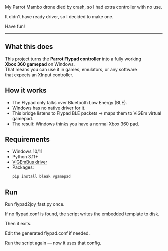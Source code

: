 My Parrot Mambo drone died by crash, so I had extra controller with no use.  

It didn't have ready driver, so I decided to make one.  

Have fun!  

---

## What this does
This project turns the **Parrot Flypad controller** into a fully working  
**Xbox 360 gamepad** on Windows.  
That means you can use it in games, emulators, or any software  
that expects an XInput controller.

## How it works
- The Flypad only talks over Bluetooth Low Energy (BLE).  
- Windows has no native driver for it.  
- This bridge listens to Flypad BLE packets → maps them to ViGEm virtual gamepad.  
- The result: Windows thinks you have a normal Xbox 360 pad.

## Requirements
- Windows 10/11  
- Python 3.11+  
- [ViGEmBus driver](https://vigem.org/)  
- Packages:  
  ```bash
  pip install bleak vgamepad

## Run

Run flypad2joy_fast.py once.

If no flypad.conf is found, the script writes the embedded template to disk.

Then it exits.

Edit the generated flypad.conf if needed.

Run the script again — now it uses that config.
